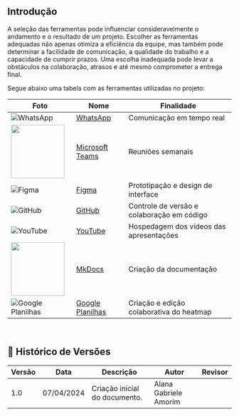 ## Introdução

A seleção das ferramentas pode influenciar consideravelmente o andamento e o resultado de um projeto. Escolher as ferramentas adequadas não apenas otimiza a eficiência da equipe, mas também pode determinar a facilidade de comunicação, a qualidade do trabalho e a capacidade de cumprir prazos. Uma escolha inadequada pode levar a obstáculos na colaboração, atrasos e até mesmo comprometer a entrega final.

Segue abaixo uma tabela com as ferramentas utilizadas no projeto:

| Foto                                                                                                                                                                     | Nome                                                                    | Finalidade                                 |
| ------------------------------------------------------------------------------------------------------------------------------------------------------------------------ | ----------------------------------------------------------------------- | ------------------------------------------ |
| ![WhatsApp](https://img.shields.io/badge/WhatsApp-25D366?style=for-the-badge&logo=whatsapp&logoColor=white)                                                              | [WhatsApp](https://www.whatsapp.com/)                                   | Comunicação em tempo real                  |
| <img src="https://static.wixstatic.com/media/fffeb7_1fe7b9d7f11248f8a592fe28c9ea3710~mv2.png/v1/fill/w_956,h_250,al_c,lg_1,q_85,enc_auto/ms-teams-logo.png" width="120"> | [Microsoft Teams](https://www.microsoft.com/pt-br/microsoft-teams/free) | Reuniões semanais                          |
| ![Figma](https://img.shields.io/badge/figma-%23F24E1E.svg?style=for-the-badge&logo=figma&logoColor=white)                                                                | [Figma](https://www.figma.com/ui-design-tool/)                          | Prototipação e design de interface         |
| ![GitHub](https://img.shields.io/badge/github-%23121011.svg?style=for-the-badge&logo=github&logoColor=white)                                                             | [GitHub](https://github.com/)                                           | Controle de versão e colaboração em código |
| ![YouTube](https://img.shields.io/badge/YouTube-%23FF0000.svg?style=for-the-badge&logo=YouTube&logoColor=white)                                                          | [YouTube](https://www.youtube.com/)                                     | Hospedagem dos vídeos das apresentações    |
| <img src="https://www.fullstackpython.com/img/logos/mkdocs.jpg" width="120">                                                                                             | [MkDocs](https://www.fullstackpython.com/img/logos/mkdocs.jpg)          | Criação da documentação                    |
| ![Google Planilhas](https://img.shields.io/badge/Google%20Sheets-34A853.svg?style=for-the-badge&logo=Google-Sheets&logoColor=white)                                      | [Google Planilhas](https://docs.google.com/document/u/0/)               | Criação e edição colaborativa do heatmap   |

<br>

## 📜 Histórico de Versões

| Versão | Data       | Descrição                     | Autor                 | Revisor |
| ------ | ---------- | ----------------------------- | --------------------- | ------- |
| 1.0    | 07/04/2024 | Criação inicial do documento. | Alana Gabriele Amorim |
